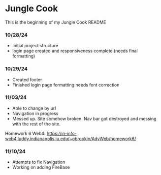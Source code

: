 # Jungle Cook

This is the beginning of my Jungle Cook README

### 10/28/24

- Initial project structure
- login page created and responsiveness complete (needs final formatting)

### 10/29/24

- Created footer
- Finished login page formatting needs font correction

### 11/03/24

- Able to change by url
- Navigation in progress
- Messed up. Site somehow broken. Nav bar got destroyed and messing with the rest of the site.

Homework 6 Web4:
https://in-info-web4.luddy.indianapolis.iu.edu/~obrookin/AdvWeb/homework6/

### 11/10/24

- Attempts to fix Navigation
- Working on adding FireBase
